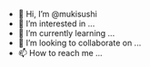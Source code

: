 - 👋 Hi, I’m @mukisushi
- 👀 I’m interested in ...
- 🌱 I’m currently learning ...
- 💞️ I’m looking to collaborate on ...
- 📫 How to reach me ...

<!---
mukisushi/mukisushi is a ✨ special ✨ repository because its `README.md` (this file) appears on your GitHub profile.
You can click the Preview link to take a look at your changes.
--->
